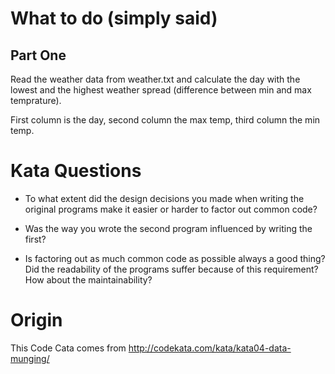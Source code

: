 # What to do (simply said)

## Part One

Read the weather data from weather.txt and calculate the day with the lowest and the highest weather spread (difference between min and max temprature).

First column is the day, second column the max temp, third column the min temp.

# Kata Questions

- To what extent did the design decisions you made when writing the original programs make it easier or harder to factor out common code?

- Was the way you wrote the second program influenced by writing the first?

- Is factoring out as much common code as possible always a good thing? Did the readability of the programs suffer because of this requirement? How about the maintainability?

# Origin

This Code Cata comes from http://codekata.com/kata/kata04-data-munging/
